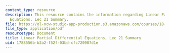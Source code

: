 ```yaml
---
content_type: resource
description: This resource contains the information regarding Linear Partial Differential
  Equations, Lec 21 Summary.
file: https://ol-ocw-studio-app-production.s3.amazonaws.com/courses/18-303-linear-partial-differential-equations-analysis-and-numerics-fall-2014/1788556bb2a2f52f03bdcfc720987d1e_MIT18_303F14_Lecture21.pdf
file_type: application/pdf
resourcetype: Document
title: Linear Partial Differential Equations, Lec 21 Summary
uid: 1788556b-b2a2-f52f-03bd-cfc720987d1e
---
```

